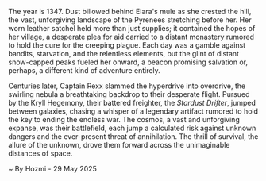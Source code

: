 
The year is 1347.  Dust billowed behind Elara's mule as she crested the hill, the vast, unforgiving landscape of the Pyrenees stretching before her.  Her worn leather satchel held more than just supplies; it contained the hopes of her village, a desperate plea for aid carried to a distant monastery rumored to hold the cure for the creeping plague.  Each day was a gamble against bandits, starvation, and the relentless elements, but the glint of distant snow-capped peaks fueled her onward, a beacon promising salvation or, perhaps, a different kind of adventure entirely.

Centuries later, Captain Rexx slammed the hyperdrive into overdrive, the swirling nebula a breathtaking backdrop to their desperate flight.  Pursued by the Kryll Hegemony, their battered freighter, the *Stardust Drifter*, jumped between galaxies, chasing a whisper of a legendary artifact rumored to hold the key to ending the endless war.  The cosmos, a vast and unforgiving expanse, was their battlefield, each jump a calculated risk against unknown dangers and the ever-present threat of annihilation. The thrill of survival, the allure of the unknown, drove them forward across the unimaginable distances of space.

~ By Hozmi - 29 May 2025
